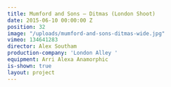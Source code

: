 ```yaml
---
title: Mumford and Sons — Ditmas (London Shoot)
date: 2015-06-10 00:00:00 Z
position: 32
image: "/uploads/mumford-and-sons-ditmas-wide.jpg"
vimeo: 134641283
director: Alex Southam
production-company: 'London Alley '
equipment: Arri Alexa Anamorphic
is-shown: true
layout: project
---
```


